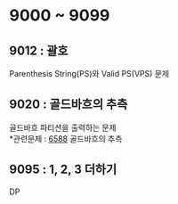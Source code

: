 # 9000 ~ 9099


## 9012 : 괄호
Parenthesis String(PS)와 Valid PS(VPS) 문제

## 9020 : 골드바흐의 추측
골드바흐 파티션을 출력하는 문제  
*관련문제 : [6588](https://www.acmicpc.net/problem/6588) 골드바흐의 추측

## 9095 : 1, 2, 3 더하기
DP
